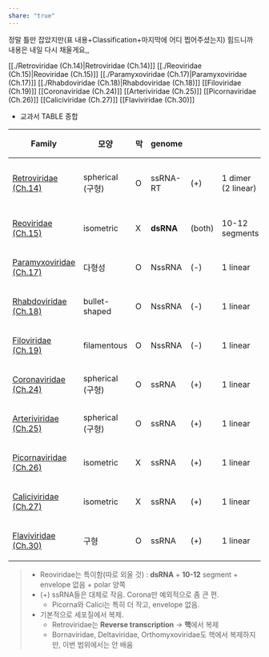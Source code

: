 ```yaml
---
share: "true"
---
```

정말 틀만 잡았지만(표 내용+Classification+마지막에 어디 찝어주셨는지)
힘드니까 내용은 내일 다시 채울게요,,

[[./Retroviridae (Ch.14)|Retroviridae (Ch.14)]]
[[./Reoviridae (Ch.15)|Reoviridae (Ch.15)]]
[[./Paramyxoviridae (Ch.17)|Paramyxoviridae (Ch.17)]]
[[./Rhabdoviridae (Ch.18)|Rhabdoviridae (Ch.18)]]
[[Filoviridae (Ch.19)]]
[[Coronaviridae (Ch.24)]]
[[Arteriviridae (Ch.25)]]
[[Picornaviridae (Ch.26)]]
[[Caliciviridae (Ch.27)]]
[[Flaviviridae (Ch.30)]]

- 교과서 TABLE 종합<br>

| Family                                                                             | 모양             | 막 | genome    |        |                    | genome_size | virion_size      | 복제효소                         | 장소    |
| ---------------------------------------------------------------------------------- | -------------- | - | --------- | ------ | ------------------ | ----------- | ---------------- | ---------------------------- | ----- |
| [Retroviridae (Ch.14)](../../../../Retroviridae%20(Ch.14).md)       | spherical (구형) | O | ssRNA-RT  | (+)    | 1 dimer (2 linear) | 7-13kb      | 80-100           | virion reverse transcriptase | 핵/세포질 |
| [Reoviridae (Ch.15)](../../../../Reoviridae%20(Ch.15).md)           | isometric      | X | **dsRNA** | (both) | 10-12 segments     | 19-32kb     | 60-80nm          | virion RNA polymerase        | 세포질   |
| [Paramyxoviridae (Ch.17)](../../../../Paramyxoviridae%20(Ch.17).md) | 다형성            | O | NssRNA    | (-)    | 1 linear           | 13-18kb     | ~150nm           | virion RNA polymerase        | 세포질   |
| [Rhabdoviridae (Ch.18)](../../../../Rhabdoviridae%20(Ch.18).md)     | bullet-shaped  | O | NssRNA    | (-)    | 1 linear           | 11-15kb     | 100-430 × 45-100 | virion RNA polymerase        | 세포질   |
| [Filoviridae (Ch.19)](../../../../Filoviridae%20(Ch.19).md)         | filamentous    | O | NssRNA    | (-)    | 1 linear           | 19kb        | 600-800 ×80      | virion RNA polymerase        | 세포질   |
| [Coronaviridae (Ch.24)](../../../../Coronaviridae%20(Ch.24).md)     | spherical (구형) | O | ssRNA     | (+)    | 1 linear           | 38-31kb     | 120-160nm        | Viral RNA polymerase         | 세포질   |
| [Arteriviridae (Ch.25)](../../../../Arteriviridae%20(Ch.25).md)     | spherical (구형) | O | ssRNA     | (+)    | 1 linear           | 13-16kb     | 45-60nm          | Viral RNA polymerase         | 세포질   |
| [Picornaviridae (Ch.26)](../../../../Picornaviridae%20(Ch.26).md)   | isometric      | X | ssRNA     | (+)    | 1 linear           | 7-9kb       | 30nm             | Viral RNA polymerase         | 세포질   |
| [Caliciviridae (Ch.27)](../../../../Caliciviridae%20(Ch.27).md)     | isometric      | X | ssRNA     | (+)    | 1 linear           | 7-8kb       | 27-40nm          | Viral RNA polymerase         | 세포질   |
| [Flaviviridae (Ch.30)](../../../../Flaviviridae%20(Ch.30).md)       | 구형             | O | ssRNA     | (+)    | 1 linear           | 10-12kb     | 40-60nm          | Viral RNA polymerase         | 세포질   |


> - Reoviridae는 특이함(따로 외울 것) : **dsRNA** + **10-12** segment + envelope 없음 + polar 양쪽
> - (+) ssRNA들은 대체로 작음. Corona만 예외적으로 좀 큰 편.
> 	- Picorna와 Calici는 특히 더 작고, envelope 없음.
> - 기본적으로 세포질에서 복제.
> 	- Retroviridae는 **Reverse transcription** → **핵**에서 복제
> 	- Bornaviridae, Deltaviridae, Orthomyxoviridae도 핵에서 복제하지만, 이번 범위에서는 안 배움



